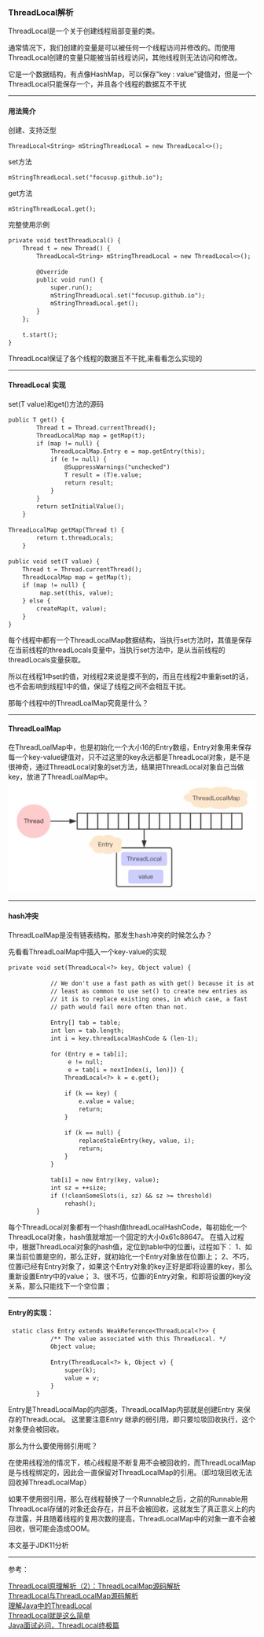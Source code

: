 ### ThreadLocal解析
  
ThreadLocal是一个关于创建线程局部变量的类。
  
通常情况下，我们创建的变量是可以被任何一个线程访问并修改的。而使用ThreadLocal创建的变量只能被当前线程访问，其他线程则无法访问和修改。  
  
它是一个数据结构，有点像HashMap，可以保存"key : value"键值对，但是一个ThreadLocal只能保存一个，并且各个线程的数据互不干扰
***
#### 用法简介
创建、支持泛型
```
ThreadLocal<String> mStringThreadLocal = new ThreadLocal<>();
```
set方法
```
mStringThreadLocal.set("focusup.github.io");
```
get方法
```
mStringThreadLocal.get();
```
完整使用示例
```
private void testThreadLocal() {
    Thread t = new Thread() {
        ThreadLocal<String> mStringThreadLocal = new ThreadLocal<>();

        @Override
        public void run() {
            super.run();
            mStringThreadLocal.set("focusup.github.io");
            mStringThreadLocal.get();
        }
    };

    t.start();
}
```
ThreadLocal保证了各个线程的数据互不干扰,来看看怎么实现的
***
#### ThreadLocal 实现

set(T value)和get()方法的源码   
```
public T get() {
        Thread t = Thread.currentThread();
        ThreadLocalMap map = getMap(t);
        if (map != null) {
            ThreadLocalMap.Entry e = map.getEntry(this);
            if (e != null) {
                @SuppressWarnings("unchecked")
                T result = (T)e.value;
                return result;
            }
        }
        return setInitialValue();
    }

ThreadLocalMap getMap(Thread t) {
        return t.threadLocals;
    }

public void set(T value) {
    Thread t = Thread.currentThread();
    ThreadLocalMap map = getMap(t);
    if (map != null) {
         map.set(this, value);
    } else {
        createMap(t, value);
    }
}
```

每个线程中都有一个ThreadLocalMap数据结构，当执行set方法时，其值是保存在当前线程的threadLocals变量中，当执行set方法中，是从当前线程的threadLocals变量获取。
  
所以在线程1中set的值，对线程2来说是摸不到的，而且在线程2中重新set的话，也不会影响到线程1中的值，保证了线程之间不会相互干扰。
  
那每个线程中的ThreadLoalMap究竟是什么？
***
#### ThreadLoalMap

在ThreadLoalMap中，也是初始化一个大小16的Entry数组，Entry对象用来保存每一个key-value键值对，只不过这里的key永远都是ThreadLocal对象，是不是很神奇，通过ThreadLocal对象的set方法，结果把ThreadLocal对象自己当做key，放进了ThreadLoalMap中。
![](photo/6.jpg)
***
#### hash冲突
ThreadLoalMap是没有链表结构，那发生hash冲突的时候怎么办？

先看看ThreadLoalMap中插入一个key-value的实现
```
private void set(ThreadLocal<?> key, Object value) {

            // We don't use a fast path as with get() because it is at
            // least as common to use set() to create new entries as
            // it is to replace existing ones, in which case, a fast
            // path would fail more often than not.

            Entry[] tab = table;
            int len = tab.length;
            int i = key.threadLocalHashCode & (len-1);

            for (Entry e = tab[i];
                 e != null;
                 e = tab[i = nextIndex(i, len)]) {
                ThreadLocal<?> k = e.get();

                if (k == key) {
                    e.value = value;
                    return;
                }

                if (k == null) {
                    replaceStaleEntry(key, value, i);
                    return;
                }
            }

            tab[i] = new Entry(key, value);
            int sz = ++size;
            if (!cleanSomeSlots(i, sz) && sz >= threshold)
                rehash();
        }
```
每个ThreadLocal对象都有一个hash值threadLocalHashCode，每初始化一个ThreadLocal对象，hash值就增加一个固定的大小0x61c88647。
在插入过程中，根据ThreadLocal对象的hash值，定位到table中的位置i，过程如下：
1、如果当前位置是空的，那么正好，就初始化一个Entry对象放在位置i上；
2、不巧，位置i已经有Entry对象了，如果这个Entry对象的key正好是即将设置的key，那么重新设置Entry中的value；
3、很不巧，位置i的Entry对象，和即将设置的key没关系，那么只能找下一个空位置；
***
#### Entry的实现：
```
 static class Entry extends WeakReference<ThreadLocal<?>> {
            /** The value associated with this ThreadLocal. */
            Object value;

            Entry(ThreadLocal<?> k, Object v) {
                super(k);
                value = v;
            }
        }
```
Entry是ThreadLocalMap的内部类，ThreadLocalMap内部就是创建Entry 来保存的ThreadLocal。
这里要注意Entry 继承的弱引用，即只要垃圾回收执行，这个对象便会被回收。

那么为什么要使用弱引用呢？  

在使用线程池的情况下，核心线程是不断复用不会被回收的，而ThreadLocalMap是与线程绑定的，因此会一直保留对ThreadLocalMap的引用。（即垃圾回收无法回收掉ThreadLocalMap）

如果不使用弱引用，那么在线程替换了一个Runnable之后，之前的Runnable用ThreadLocal存储的对象还会存在，并且不会被回收，这就发生了真正意义上的内存泄露，并且随着线程的复用次数的提高，ThreadLocalMap中的对象一直不会被回收，很可能会造成OOM。


本文基于JDK11分析
***
参考： 

[ThreadLocal原理解析（2）：ThreadLocalMap源码解析](https://blog.csdn.net/huachao1001/article/details/51734973)  
[ThreadLocal与ThreadLocalMap源码解析](https://blog.csdn.net/Double2hao/article/details/76074079)  
[理解Java中的ThreadLocal](https://droidyue.com/blog/2016/03/13/learning-threadlocal-in-java/)  
[ThreadLocal就是这么简单](https://juejin.im/post/5ac2eb52518825555e5e06ee)  
[Java面试必问，ThreadLocal终极篇](https://www.jianshu.com/p/377bb840802f)


